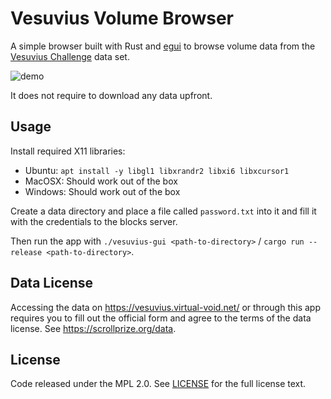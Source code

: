 # Vesuvius Volume Browser

A simple browser built with Rust and [egui](https://github.com/emilk/egui) to browse volume data from the [Vesuvius Challenge](https://scrollprize.org/data) data set.

![demo](https://github.com/jrudolph/vesuvius-gui/assets/9868/261dfc1c-f9d5-41a4-8324-8963eef2afa2)

It does not require to download any data upfront.

## Usage

Install required X11 libraries:
  * Ubuntu: `apt install -y libgl1 libxrandr2 libxi6 libxcursor1`
  * MacOSX: Should work out of the box
  * Windows: Should work out of the box

Create a data directory and place a file called `password.txt` into it and fill it with the credentials to the blocks
server.

Then run the app with `./vesuvius-gui <path-to-directory>` / `cargo run --release <path-to-directory>`.

## Data License

Accessing the data on https://vesuvius.virtual-void.net/ or through this app requires you to fill out the official
form and agree to the terms of the data license. See https://scrollprize.org/data.

## License

Code released under the MPL 2.0. See [LICENSE](LICENSE) for the full license text.
